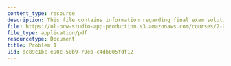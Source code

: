 ```yaml
---
content_type: resource
description: This file contains information regarding final exam solutions.
file: https://ol-ocw-studio-app-production.s3.amazonaws.com/courses/2-003sc-engineering-dynamics-fall-2011/dc89c1bce90c50b979ebc4db005fdf12_MIT2_003SCF11_final.pdf
file_type: application/pdf
resourcetype: Document
title: Problem 1
uid: dc89c1bc-e90c-50b9-79eb-c4db005fdf12
---
```

